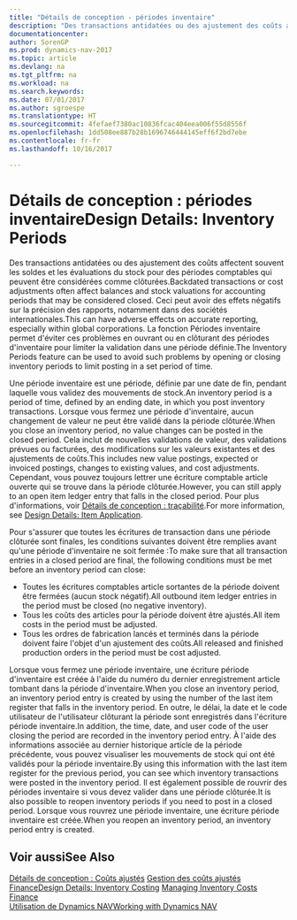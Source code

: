 ```yaml
---
title: "Détails de conception - périodes inventaire"
description: "Des transactions antidatées ou des ajustement des coûts affectent souvent les soldes et les évaluations du stock pour des périodes comptables qui peuvent être considérées comme clôturées. Ceci peut avoir des effets négatifs sur la précision des rapports, notamment dans des sociétés internationales. La fonction Périodes inventaire permet d'éviter ces problèmes en ouvrant ou en clôturant des périodes d'inventaire pour limiter la validation dans une période définie."
documentationcenter: 
author: SorenGP
ms.prod: dynamics-nav-2017
ms.topic: article
ms.devlang: na
ms.tgt_pltfrm: na
ms.workload: na
ms.search.keywords: 
ms.date: 07/01/2017
ms.author: sgroespe
ms.translationtype: HT
ms.sourcegitcommit: 4fefaef7380ac10836fcac404eea006f55d8556f
ms.openlocfilehash: 1dd508ee887b28b1696746444145eff6f2bd7ebe
ms.contentlocale: fr-fr
ms.lasthandoff: 10/16/2017

---
```

# <a name="design-details-inventory-periods"></a><span data-ttu-id="bf1cf-105">Détails de conception : périodes inventaire</span><span class="sxs-lookup"><span data-stu-id="bf1cf-105">Design Details: Inventory Periods</span></span>
<span data-ttu-id="bf1cf-106">Des transactions antidatées ou des ajustement des coûts affectent souvent les soldes et les évaluations du stock pour des périodes comptables qui peuvent être considérées comme clôturées.</span><span class="sxs-lookup"><span data-stu-id="bf1cf-106">Backdated transactions or cost adjustments often affect balances and stock valuations for accounting periods that may be considered closed.</span></span> <span data-ttu-id="bf1cf-107">Ceci peut avoir des effets négatifs sur la précision des rapports, notamment dans des sociétés internationales.</span><span class="sxs-lookup"><span data-stu-id="bf1cf-107">This can have adverse effects on accurate reporting, especially within global corporations.</span></span> <span data-ttu-id="bf1cf-108">La fonction Périodes inventaire permet d'éviter ces problèmes en ouvrant ou en clôturant des périodes d'inventaire pour limiter la validation dans une période définie.</span><span class="sxs-lookup"><span data-stu-id="bf1cf-108">The Inventory Periods feature can be used to avoid such problems by opening or closing inventory periods to limit posting in a set period of time.</span></span>  

 <span data-ttu-id="bf1cf-109">Une période inventaire est une période, définie par une date de fin, pendant laquelle vous validez des mouvements de stock.</span><span class="sxs-lookup"><span data-stu-id="bf1cf-109">An inventory period is a period of time, defined by an ending date, in which you post inventory transactions.</span></span> <span data-ttu-id="bf1cf-110">Lorsque vous fermez une période d'inventaire, aucun changement de valeur ne peut être validé dans la période clôturée.</span><span class="sxs-lookup"><span data-stu-id="bf1cf-110">When you close an inventory period, no value changes can be posted in the closed period.</span></span> <span data-ttu-id="bf1cf-111">Cela inclut de nouvelles validations de valeur, des validations prévues ou facturées, des modifications sur les valeurs existantes et des ajustements de coûts.</span><span class="sxs-lookup"><span data-stu-id="bf1cf-111">This includes new value postings, expected or invoiced postings, changes to existing values, and cost adjustments.</span></span> <span data-ttu-id="bf1cf-112">Cependant, vous pouvez toujours lettrer une écriture comptable article ouverte qui se trouve dans la période clôturée.</span><span class="sxs-lookup"><span data-stu-id="bf1cf-112">However, you can still apply to an open item ledger entry that falls in the closed period.</span></span> <span data-ttu-id="bf1cf-113">Pour plus d'informations, voir [Détails de conception : traçabilité](design-details-item-application.md).</span><span class="sxs-lookup"><span data-stu-id="bf1cf-113">For more information, see [Design Details: Item Application](design-details-item-application.md).</span></span>  

 <span data-ttu-id="bf1cf-114">Pour s'assurer que toutes les écritures de transaction dans une période clôturée sont finales, les conditions suivantes doivent être remplies avant qu'une période d'inventaire ne soit fermée :</span><span class="sxs-lookup"><span data-stu-id="bf1cf-114">To make sure that all transaction entries in a closed period are final, the following conditions must be met before an inventory period can close:</span></span>  

-   <span data-ttu-id="bf1cf-115">Toutes les écritures comptables article sortantes de la période doivent être fermées (aucun stock négatif).</span><span class="sxs-lookup"><span data-stu-id="bf1cf-115">All outbound item ledger entries in the period must be closed (no negative inventory).</span></span>  
-   <span data-ttu-id="bf1cf-116">Tous les coûts des articles pour la période doivent être ajustés.</span><span class="sxs-lookup"><span data-stu-id="bf1cf-116">All item costs in the period must be adjusted.</span></span>  
-   <span data-ttu-id="bf1cf-117">Tous les ordres de fabrication lancés et terminés dans la période doivent faire l'objet d'un ajustement des coûts.</span><span class="sxs-lookup"><span data-stu-id="bf1cf-117">All released and finished production orders in the period must be cost adjusted.</span></span>  

 <span data-ttu-id="bf1cf-118">Lorsque vous fermez une période inventaire, une écriture période d'inventaire est créée à l'aide du numéro du dernier enregistrement article tombant dans la période d'inventaire.</span><span class="sxs-lookup"><span data-stu-id="bf1cf-118">When you close an inventory period, an inventory period entry is created by using the number of the last item register that falls in the inventory period.</span></span> <span data-ttu-id="bf1cf-119">En outre, le délai, la date et le code utilisateur de l'utilisateur clôturant la période sont enregistrés dans l'écriture période inventaire.</span><span class="sxs-lookup"><span data-stu-id="bf1cf-119">In addition, the time, date, and user code of the user closing the period are recorded in the inventory period entry.</span></span> <span data-ttu-id="bf1cf-120">À l'aide des informations associée au dernier historique article de la période précédente, vous pouvez visualiser les mouvements de stock qui ont été validés pour la période inventaire.</span><span class="sxs-lookup"><span data-stu-id="bf1cf-120">By using this information with the last item register for the previous period, you can see which inventory transactions were posted in the inventory period.</span></span> <span data-ttu-id="bf1cf-121">Il est également possible de rouvrir des périodes inventaire si vous devez valider dans une période clôturée.</span><span class="sxs-lookup"><span data-stu-id="bf1cf-121">It is also possible to reopen inventory periods if you need to post in a closed period.</span></span> <span data-ttu-id="bf1cf-122">Lorsque vous rouvrez une période inventaire, une écriture période inventaire est créée.</span><span class="sxs-lookup"><span data-stu-id="bf1cf-122">When you reopen an inventory period, an inventory period entry is created.</span></span>  

## <a name="see-also"></a><span data-ttu-id="bf1cf-123">Voir aussi</span><span class="sxs-lookup"><span data-stu-id="bf1cf-123">See Also</span></span>  
 <span data-ttu-id="bf1cf-124">[Détails de conception : Coûts ajustés](design-details-inventory-costing.md) [Gestion des coûts ajustés](finance-manage-inventory-costs.md) [Finance](finance.md)</span><span class="sxs-lookup"><span data-stu-id="bf1cf-124">[Design Details: Inventory Costing](design-details-inventory-costing.md) [Managing Inventory Costs](finance-manage-inventory-costs.md) [Finance](finance.md)</span></span>  
 [<span data-ttu-id="bf1cf-125">Utilisation de Dynamics NAV</span><span class="sxs-lookup"><span data-stu-id="bf1cf-125">Working with Dynamics NAV</span></span>](ui-work-product.md)

